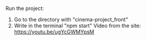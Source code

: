 Run the project:
1. Go to the directory with "cinema-project_front"
2. Write in the terminal "npm start"
Video from the site: https://youtu.be/ugYcGWMYpsM
